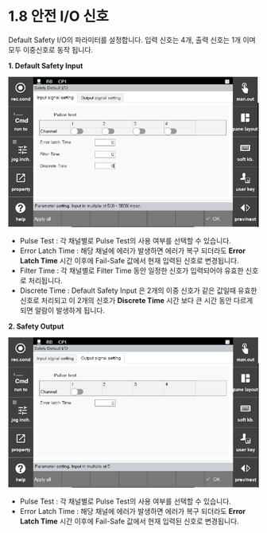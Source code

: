 ﻿# 1.8 안전 I/O 신호

Default Safety I/O의 파라미터를 설정합니다.
입력 신호는 4개, 출력 신호는 1개 이며 모두 이중신호로 동작 됩니다.

**1. Default Safety Input**

![Default Input Image](../../../_assets/safetyio_profisafe/default_in.PNG)

 - Pulse Test : 각 채널별로 Pulse Test의 사용 여부를 선택할 수 있습니다.
 - Error Latch Time : 해당 채널에 에러가 발생하면 에러가 복구 되더라도 **Error Latch Time** 시간 이후에 Fail-Safe 값에서 현재 입력된 신호로 변경됩니다.
 - Filter Time : 각 채널별로 Filter Time 동안 일정한 신호가 입력되어야 유효한 신호로 처리됩니다.
 - Discrete Time :  Default Safety Input 은 2개의 이중 신호가  같은 값일때 유효한 신호로 처리되고 이 2개의 신호가 **Discrete Time** 시간 보다 큰 시간 동안 다르게 되면 알람이 발생하게 됩니다.
 
**2. Safety Output**

![Default Output Image](../../../_assets/safetyio_profisafe/default_out.PNG)

 - Pulse Test : 각 채널별로 Pulse Test의 사용 여부를 선택할 수 있습니다.
 - Error Latch Time : 해당 채널에 에러가 발생하면 에러가 복구 되더라도 **Error Latch Time** 시간 이후에 Fail-Safe 값에서 현재 입력된 신호로 변경됩니다.



